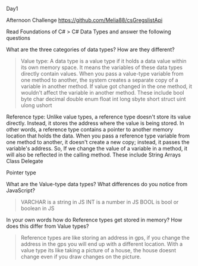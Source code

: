 Day1

Afternoon Challenge https://github.com/Melia88/csGregslistApi


Read Foundations of C# > C# Data Types and answer the following questions

What are the three categories of data types? How are they different?
>Value type: A data type is a value type if it holds a data value within its own memory space. It means the variables of these data types directly contain values. When you pass a value-type variable from one method to another, the system creates a separate copy of a variable in another method. If value got changed in the one method, it wouldn't affect the variable in another method. These include  bool
 byte
 char
 decimal
 double
 enum
 float
 int
 long
 sbyte
 short
 struct
 uint
 ulong
 ushort


Reference type: Unlike value types, a reference type doesn't store its value directly. Instead, it stores the address where the value is being stored. In other words, a reference type contains a pointer to another memory location that holds the data. When you pass a reference type variable from one method to another, it doesn't create a new copy; instead, it passes the variable's address. So, If we change the value of a variable in a method, it will also be reflected in the calling method. These include 
String
 Arrays
 Class
 Delegate

Pointer type

What are the Value-type data types? What differences do you notice from JavaScript?
>VARCHAR is a string in JS
INT is a number in JS
BOOL is bool or boolean in JS


In your own words how do Reference types get stored in memory? How does this differ from Value types?
> Reference types are like storing an address in gps, if you change the address in the gps you will end up with a different location. With a value type its like taking a picture of a house, the house doesnt change even if you draw changes on the picture.